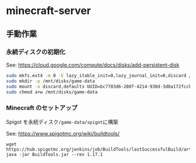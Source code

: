 # minecraft-server

## 手動作業

### 永続ディスクの初期化

See: https://cloud.google.com/compute/docs/disks/add-persistent-disk

```bash
sudo mkfs.ext4 -m 0 -E lazy_itable_init=0,lazy_journal_init=0,discard /dev/sdb
sudo mkdir -p /mnt/disks/game-data
sudo mount -o discard,defaults UUID=bc7783d6-280f-4214-930d-3d8a172fccbc /mnt/disks/game-data
sudo chmod a+w /mnt/disks/game-data
```

### Minecraft のセットアップ

Spigot を永続ディスク`/game-data/spigot`に構築

See: https://www.spigotmc.org/wiki/buildtools/

```
wget https://hub.spigotmc.org/jenkins/job/BuildTools/lastSuccessfulBuild/artifact/target/BuildTools.jar
java -jar BuildTools.jar --rev 1.17.1
```
